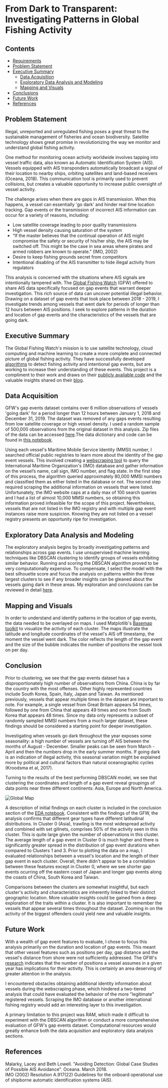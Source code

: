 # From Dark to Transparent: Investigating Patterns in Global Fishing Activity

## Contents
- [Requirements](https://github.com/jessicarose00/Capstone/blob/master/requirements.txt)
- [Problem Statement](#Problem-Statement)
- [Executive Summary](#Executive-Summary)
    - [Data Acquisition](#Data-Acquisition)
    - [Exploratory Data Analysis and Modeling](#Exploratory-Data-Analysis-and-Modeling)
    - [Mapping and Visuals](#Mapping-and-Visuals)
- [Conclusions](#Conclusion)
- [Future Work](#Future-Work)
- [References](#References)

## Problem Statement
Illegal, unreported and unregulated fishing poses a great threat to the sustainable management of fisheries and ocean biodiversity. Satellite technology shows great promise in revolutionizing the way we monitor and understand global fishing activity.

One method for monitoring ocean activity worldwide involves tapping into vessel traffic data, also known as Automatic Identification System (AIS). Vessels equipped with AIS transponders automatically broadcast a signal of their location to nearby ships, orbiting satellites and land-based receivers (Oceana, 2018). This communication tool is primarily used to prevent collisions, but creates a valuable opportunity to increase public oversight of vessel activity.  

The challenge arises when there are gaps in AIS transmission. When this happens, a vessel can essentially 'go dark' and hinder real time location tracking. Gap events or the transmission of incorrect AIS information can occur for a variety of reasons, including:
- Low satellite coverage leading to poor quality transmissions
- High vessel density causing saturation of the system
- “If the master believes that the continual operation of AIS might compromise the safety or security of his/her ship, the AIS may be switched off. This might be the case in sea areas where pirates and armed robbers are known to operate.” (IMO, 2002)
- Desire to keep fishing grounds secret from competitors
- Intentional disabling of the AIS transmitter to hide illegal activity from regulators

This analysis is concerned with the situations where AIS signals are intentionally tampered with. The [Global Fishing Watch](https://globalfishingwatch.org/) (GFW) offered to share AIS data specifically focused on gap events that warrant deeper investigation. This rich source of data can uncover potential illegal behavior. Drawing on a dataset of gap events that took place between 2018 - 2019, I investigate trends among vessels that went dark for periods of longer than 12 hours between AIS positions. I seek to explore patterns in the duration and location of gap events and the characteristics of the vessels that are going dark.

## Executive Summary
The Global Fishing Watch's mission is to use satellite technology, cloud computing and machine learning to create a more complete and connected picture of global fishing activity. They have successfully developed [algorithms](https://globalfishingwatch.org/datasets-and-code/fishing-detection-models/) to detect fishing activity and intentional gap events, but are working to increase their understanding of these events. This project is a compliment to their work and draws on their [publicly available code](https://globalfishingwatch.org/datasets-and-code/) and the valuable insights shared on their [blog](https://globalfishingwatch.org/blog/). 

## Data Acquisition
GFW's gap events dataset contains over 6 million observations of vessels 'going dark' for a period longer than 12 hours between January 1, 2018 and December 31, 2019. The dataset was removed of any gaps events resulting from low satellite coverage or high vessel density. I used a random sample of 500,000 observations from the original dataset in this analysis. Zip files of the data can be accessed [here](https://drive.google.com/file/d/1EwedpBe6VvyUUM6Q0_ETVD-sr7P9Oo0k/view?usp=sharing).The data dictionary and code can be found in [this notebook](https://github.com/jessicarose00/Capstone/blob/master/01_Data_Acquisition_RawGapEvents.ipynb). 

Using each vessel's Maritime Mobile Service Identity (MMSI) number, I searched official public registries to learn more about the identity of the gap event vessels. This involved creating a [webscraping tool](https://github.com/jessicarose00/Capstone/blob/master/02_Data_Acquisition_Scraping.ipynb) to query the International Maritime Organization's (IMO) database and gather information on the vessel’s name, call sign, IMO number, and flag state. In the first step of this process, the algorithm queried approximately 80,000 MMSI numbers and classified them as either listed in the database or not. The second step required scraping the additional information on vessels that were listed. Unfortunately, the IMO website caps at a daily max of 100 search queries and I had a list of almost 10,000 MMSI numbers, so obtaining this information proved infeasible for the scope of this project. Nevertheless, vessels that are not listed in the IMO registry and with multiple gap event instances raise more suspicion. Knowing they are not listed on a vessel registry presents an opportunity ripe for investigation.

## Exploratory Data Analysis and Modeling
The exploratory analysis begins by broadly investigating patterns and relationships across gap events. I use unsupervised machine learning techniques like DBSCAN clustering to identify groups of vessels exhibiting similar behavior. Running and scoring the DBSCAN algorithm proved to be very computationally expensive. To compensate, I select the model with the best silhouette score and focus the analysis on patterns within the three largest clusters to see if any broader insights can be gleaned about the vessels going dark in these areas. My exploration and conclusions can be reviewed in detail [here](https://github.com/jessicarose00/Capstone/blob/master/03_EDA.ipynb).

## Mapping and Visuals
In order to understand and identify patterns in the location of gap events, the data needed to be overlayed on maps. I used Matplotlib's [Basemap toolkit](https://matplotlib.org/basemap/) to visualize the activity of each cluster. The maps illustrate the latitude and longitude coordinates of the vessel's AIS off timestamp, the moment the vessel went dark. The color reflects the length of the gap event and the size of the bubble indicates the number of positions the vessel took on per day.

## Conclusion
Prior to clustering, we see that the gap events dataset has a disproportionately high number of observations from China. China is by far the country with the most offenses. Other highly represented countries include South Korea, Spain, Italy, Japan and Taiwan. As mentioned previously, vessels that appear multiple times in the dataset are important to note. For example, a single vessel from Great Britain appears 54 times, followed by one from China that appears 49 times and one from South Korea that appears 48 times. Since my data only represents a subset of randomly sampled MMSI numbers from a much larger dataset, these findings should be considered a starting point for deeper investigation.  

Investigating when vessels go dark throughout the year exposes some seasonality: a high number of vessels are turning off AIS between the months of August - December. Smaller peaks can be seen from March - April and then the numbers drop in the early summer months. If going dark is an indication of illegal activity, this seasonal variation might be explained more by political and cultural factors than natural oceanographic cycles (Kroodsma et al, 2017).  

Turning to the results of the best performing DBSCAN model, we see that clustering the coordinates and length of a gap event reveal groupings of data points near three different continents: Asia, Europe and North America.

![Global Map](/Users/jessicaertel/Desktop/general_assembly/capstone/Global_Map.png) 

A description of initial findings on each cluster is included in the conclusion section of the [EDA notebook](https://github.com/jessicarose00/Capstone/blob/master/03_EDA.ipynb). Consistent with the findings of the GFW, the analysis confirms that different gear types have different latitudinal distributions. In Cluster 0 (Asia), trawling is the most widespread activity and combined with set gillnets, comprises 50% of the activity seen in this cluster. This is quite large given the number of observations in this cluster. The average length of a gap event in Cluster 0 is much higher and there is significantly greater spread in the distribution of gap event durations when compared to Clusters 1 and 3. Prior to plotting the data on a map, I evaluated relationships between a vessel's location and the length of their gap event in each cluster. Overall, there didn't appear to be a correlation between these features except in Cluster 0, where we see shorter gap events ocurring off the eastern coast of Japan and longer gap events along the coasts of China, South Korea and Taiwan.

Comparisons between the clusters are somewhat insightful, but each cluster's activity and characteristics are inherently linked to their distinct geographic location. More valuable insights could be gained from a deep exploration of the traits within a cluster. It is also important to remember the vessels that appear several times throughout the dataset. Zooming in on the activity of the biggest offenders could yield new and valuable insights.

## Future Work

With a wealth of gap event features to evaluate, I chose to focus this analysis primarily on the duration and location of gap events. This meant that other vessel features such as positions per day, gap distance and the vessel's distance from shore were not sufficiently addressed. The GFW's [research](https://globalfishingwatch.org/data-blog/updated-fishing-lists-version-0-2/) indicates that the number of positions a vessel assumes in a given year has implications for their activity. This is certainly an area deserving of greater attention in the analysis.  

I encountered obstacles obtaining additional identity information about vessels during the webscraping phase, which hindered a two-tiered analysis that could have evaluated the behavior of the more "legitimate" registered vessels. Scraping the IMO database or another international fishing registry would add an interesting layer to this investigation.  

A primary limitation to this project was RAM, which made it difficult to experiment with the DBSCAN algorithm or conduct a more comprehensive evaluation of GFW's gap events dataset. Computational resources would greatly enhance both the data acquisition and exploratory data analysis sections.  

## References
Malarky, Lacey and Beth Lowell. "Avoiding Detection: Global Case Studies of Possible AIS Avoidance". Oceana. March 2018.  
IMO (2002) Resolution A.917(22) Guidelines for the onboard operational use of shipborne automatic identification systems (AIS).  